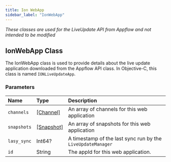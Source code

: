 ```yaml
---
title: Ion WebApp
sidebar_label: "IonWebApp"
---
```


*These classes are used for the LiveUpdate API from Appflow and not intended to be modified*

## IonWebApp Class

The IonWebApp class is used to provide details about the live update application downloaded from the Appflow API class. In Objective-C, this class is named `IONLiveUpdateApp`.

### Parameters

Name | Type | Description
:------ | :------ | :------
`channels` | [[Channel]](./channel) | An array of channels for this web application
`snapshots` | [[Snapshot]](./snapshot) | An array of snapshots for this web application
`lasy_sync` | Int64? | A timestamp of the last sync run by the `LiveUpdateManager`
`id` | String | The appId for this web application.

